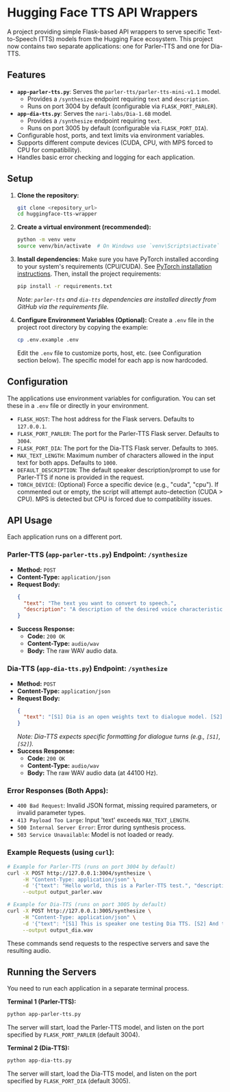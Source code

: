 # Hugging Face TTS API Wrappers

A project providing simple Flask-based API wrappers to serve specific Text-to-Speech (TTS) models from the Hugging Face ecosystem. This project now contains two separate applications: one for Parler-TTS and one for Dia-TTS.

## Features

*   **`app-parler-tts.py`**: Serves the `parler-tts/parler-tts-mini-v1.1` model.
    *   Provides a `/synthesize` endpoint requiring `text` and `description`.
    *   Runs on port 3004 by default (configurable via `FLASK_PORT_PARLER`).
*   **`app-dia-tts.py`**: Serves the `nari-labs/Dia-1.6B` model.
    *   Provides a `/synthesize` endpoint requiring `text`.
    *   Runs on port 3005 by default (configurable via `FLASK_PORT_DIA`).
*   Configurable host, ports, and text limits via environment variables.
*   Supports different compute devices (CUDA, CPU, with MPS forced to CPU for compatibility).
*   Handles basic error checking and logging for each application.

## Setup

1.  **Clone the repository:**
    ```bash
    git clone <repository_url>
    cd huggingface-tts-wrapper
    ```

2.  **Create a virtual environment (recommended):**
    ```bash
    python -m venv venv
    source venv/bin/activate  # On Windows use `venv\Scripts\activate`
    ```

3.  **Install dependencies:**
    Make sure you have PyTorch installed according to your system's requirements (CPU/CUDA). See [PyTorch installation instructions](https://pytorch.org/get-started/locally/).
    Then, install the project requirements:
    ```bash
    pip install -r requirements.txt
    ```
    *Note: `parler-tts` and `dia-tts` dependencies are installed directly from GitHub via the requirements file.*

4.  **Configure Environment Variables (Optional):**
    Create a `.env` file in the project root directory by copying the example:
    ```bash
    cp .env.example .env
    ```
    Edit the `.env` file to customize ports, host, etc. (see Configuration section below). The specific model for each app is now hardcoded.

## Configuration

The applications use environment variables for configuration. You can set these in a `.env` file or directly in your environment.

*   `FLASK_HOST`: The host address for the Flask servers. Defaults to `127.0.0.1`.
*   `FLASK_PORT_PARLER`: The port for the Parler-TTS Flask server. Defaults to `3004`.
*   `FLASK_PORT_DIA`: The port for the Dia-TTS Flask server. Defaults to `3005`.
*   `MAX_TEXT_LENGTH`: Maximum number of characters allowed in the input text for both apps. Defaults to `1000`.
*   `DEFAULT_DESCRIPTION`: The default speaker description/prompt to use for Parler-TTS if none is provided in the request.
*   `TORCH_DEVICE`: (Optional) Force a specific device (e.g., "cuda", "cpu"). If commented out or empty, the script will attempt auto-detection (CUDA > CPU). MPS is detected but CPU is forced due to compatibility issues.

## API Usage

Each application runs on a different port.

### Parler-TTS (`app-parler-tts.py`) Endpoint: `/synthesize`

*   **Method:** `POST`
*   **Content-Type:** `application/json`
*   **Request Body:**
    ```json
    {
      "text": "The text you want to convert to speech.",
      "description": "A description of the desired voice characteristics (e.g., 'A female speaker with a clear voice.'). If omitted, the `DEFAULT_DESCRIPTION` from the configuration is used."
    }
    ```
*   **Success Response:**
    *   **Code:** `200 OK`
    *   **Content-Type:** `audio/wav`
    *   **Body:** The raw WAV audio data.

### Dia-TTS (`app-dia-tts.py`) Endpoint: `/synthesize`

*   **Method:** `POST`
*   **Content-Type:** `application/json`
*   **Request Body:**
    ```json
    {
      "text": "[S1] Dia is an open weights text to dialogue model. [S2] You get full control over scripts and voices. [S1] Wow. Amazing. (laughs) [S2] Try it now on Git hub or Hugging Face."
    }
    ```
    *Note: Dia-TTS expects specific formatting for dialogue turns (e.g., `[S1]`, `[S2]`).*
*   **Success Response:**
    *   **Code:** `200 OK`
    *   **Content-Type:** `audio/wav`
    *   **Body:** The raw WAV audio data (at 44100 Hz).

### Error Responses (Both Apps):

*   `400 Bad Request`: Invalid JSON format, missing required parameters, or invalid parameter types.
*   `413 Payload Too Large`: Input 'text' exceeds `MAX_TEXT_LENGTH`.
*   `500 Internal Server Error`: Error during synthesis process.
*   `503 Service Unavailable`: Model is not loaded or ready.

### Example Requests (using `curl`):

```bash
# Example for Parler-TTS (runs on port 3004 by default)
curl -X POST http://127.0.0.1:3004/synthesize \
     -H "Content-Type: application/json" \
     -d '{"text": "Hello world, this is a Parler-TTS test.", "description": "A calm male voice."}' \
     --output output_parler.wav

# Example for Dia-TTS (runs on port 3005 by default)
curl -X POST http://127.0.0.1:3005/synthesize \
     -H "Content-Type: application/json" \
     -d '{"text": "[S1] This is speaker one testing Dia TTS. [S2] And this is speaker two responding."}' \
     --output output_dia.wav
```
These commands send requests to the respective servers and save the resulting audio.

## Running the Servers

You need to run each application in a separate terminal process.

**Terminal 1 (Parler-TTS):**
```bash
python app-parler-tts.py
```
The server will start, load the Parler-TTS model, and listen on the port specified by `FLASK_PORT_PARLER` (default 3004).

**Terminal 2 (Dia-TTS):**
```bash
python app-dia-tts.py
```
The server will start, load the Dia-TTS model, and listen on the port specified by `FLASK_PORT_DIA` (default 3005).

